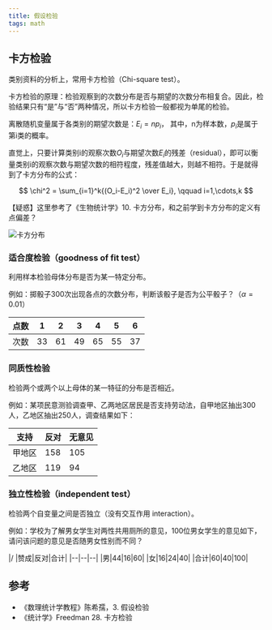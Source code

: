 ```yaml
---
title: 假设检验
tags: math
---
```


## 卡方检验

类别资料的分析上，常用卡方检验（Chi-square test）。

卡方检验的原理：检验观察到的次数分布是否与期望的次数分布相复合。因此，检验结果只有“是”与“否”两种情况，所以卡方检验一般都视为单尾的检验。

离散随机变量属于各类别的期望次数是：$E_i=np_i$， 其中，n为样本数，$p_i$是属于第i类的概率。

直觉上，只要计算类别i的观察次数$O_i$与期望次数$E_i$的残差（residual），即可以衡量类别i的观察次数与期望次数的相符程度，残差值越大，则越不相符。于是就得到了卡方分布的公式：

$$
\chi^2 = \sum_{i=1}^k{(O_i-E_i)^2 \over E_i}, \qquad i=1,\cdots,k
$$

【疑惑】这里参考了《生物统计学》10. 卡方分布，和之前学到卡方分布的定义有点偏差？

![卡方分布](http://image.jqian.net/hypothesis-testing-chi.jpg)


### 适合度检验（goodness of fit test）

利用样本检验母体分布是否为某一特定分布。

例如：掷骰子300次出现各点的次数分布，判断该骰子是否为公平骰子？（$\alpha=0.01$）

| 点数 | 1 | 2 | 3 | 4 | 5 | 6 |
|--|--|--|--|--|--|--|
|次数|33|61|49|65|55|37|

### 同质性检验

检验两个或两个以上母体的某一特征的分布是否相近。

例如：某项民意测验调查甲、乙两地区居民是否支持劳动法，自甲地区抽出300人，乙地区抽出250人，调查结果如下：


|支持|反对|无意见|
|--|--|--|
|甲地区|158|105|37|
|乙地区|119|94|37|

### 独立性检验（independent test）

检验两个自变量之间是否独立（没有交互作用 interaction）。

例如：学校为了解男女学生对两性共用厕所的意见，100位男女学生的意见如下，请问该问题的意见是否随男女性别而不同？


|/ |赞成|反对|合计|
|--|--|--|
|男|44|16|60|
|女|16|24|40|
|合计|60|40|100|

## 参考

- 《数理统计学教程》陈希孺，3. 假设检验
- 《统计学》Freedman 28. 卡方检验
